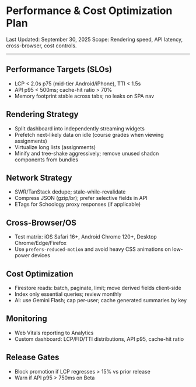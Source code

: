 # Performance & Cost Optimization Plan

Last Updated: September 30, 2025
Scope: Rendering speed, API latency, cross-browser, cost controls.

---

## Performance Targets (SLOs)

- LCP < 2.0s p75 (mid-tier Android/iPhone), TTI < 1.5s
- API p95 < 500ms; cache-hit ratio > 70%
- Memory footprint stable across tabs; no leaks on SPA nav

## Rendering Strategy

- Split dashboard into independently streaming widgets
- Prefetch next-likely data on idle (course grades when viewing assignments)
- Virtualize long lists (assignments)
- Minify and tree-shake aggressively; remove unused shadcn components from bundles

## Network Strategy

- SWR/TanStack dedupe; stale-while-revalidate
- Compress JSON (gzip/br); prefer selective fields in API
- ETags for Schoology proxy responses (if applicable)

## Cross-Browser/OS

- Test matrix: iOS Safari 16+, Android Chrome 120+, Desktop Chrome/Edge/Firefox
- Use `prefers-reduced-motion` and avoid heavy CSS animations on low-power devices

## Cost Optimization

- Firestore reads: batch, paginate, limit; move derived fields client-side
- Index only essential queries; review monthly
- AI: use Gemini Flash; cap per-user; cache generated summaries by key

## Monitoring

- Web Vitals reporting to Analytics
- Custom dashboard: LCP/FID/TTI distributions, API p95, cache-hit ratio

## Release Gates

- Block promotion if LCP regresses > 15% vs prior release
- Warn if API p95 > 750ms on Beta
